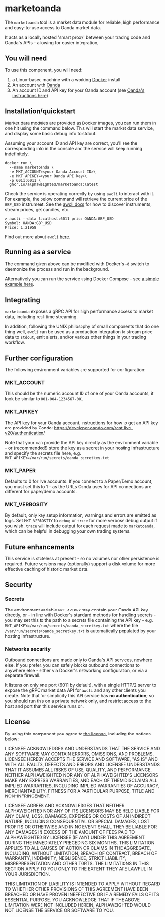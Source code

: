 # marketoanda

The `marketoanda` tool is a market data module for reliable, high performance and easy-to-use access to Oanda market data.

It acts as a locally hosted 'smart proxy' between your trading code and Oanda's APIs - allowing for easier
integration, 
 

## You will need

To use this component, you will need:

1. a Linux-based machine with a working [Docker](https://www.docker.com/) install
2. An account with [Oanda](https://www.oanda.com/)
3. An account ID and API key for your Oanda account (see [Oanda's instructions here](https://developer.oanda.com/rest-live-v20/authentication/))

## Installation/quickstart

Market data modules are provided as Docker images, you can run them in one hit using the command below.  This will start the market data service, and display some basic debug info to stdout.

Assuming your account ID and API key are correct, you'll see the corresponding info in the console and the service will keep running indefinitely.

```shell
docker run \
  --name marketoanda \
  -e MKT_ACCOUNT=<your Oanda Account ID>\
  -e MKT_APIKEY=<your Oanda API key>\
  -p 6011:6011 \
  ghcr.io/alphaweighted/marketoanda:latest
```

Check the service is operating correctly by using `awcli` to interact with it.  For example, the below command will retrieve the current price of the `GBP_USD` instrument.  See the [awcli docs](https://github.com/alphaweighted/awcli) for how to discover instruments, stream prices, get candles, etc.

```shell
> awcli --data localhost:6011 price OANDA:GBP_USD
Symbol: OANDA:GBP_USD
Price: 1.21958
```

Find out more about `awcli` [here](https://github.com/alphaweighted/awcli).

## Running as a service

The command given above can be modified with Docker's `-d` switch to daemonize the process and run in the background.

Alternatively you can run the service using Docker Compose - see [a simple example here](docker-compose.yml).


## Integrating

`marketoanda` exposes a gRPC API for high performance access to market data, including real-time streaming.

In addition, following the UNIX philosophy of small components that do one thing well, `awcli` can be used
as a production integration to stream price data to `stdout`, emit alerts, and/or various other things in
your trading workflow.


## Further configuration

The following environment variables are supported for configuration:

### MKT_ACCOUNT

This should be the numeric account ID of one of your Oanda accounts, it look be similar to `001-004-1234567-001`

### MKT_APIKEY

The API key for your Oanda account, instructions for how to get an API key are provided by Oanda: https://developer.oanda.com/rest-live-v20/authentication/

Note that your can provide the API key directly as the environment variable - or (recommended!) store the key as a secret in your hosting infrastructure and specify the secrets file here, e.g. `MKT_APIKEY=/var/run/secrets/oanda_secretkey.txt` 

### MKT_PAPER

Defaults to 0 for live accounts.  If you connect to a Paper/Demo account, you must set this to 1 - as the URLs Oanda uses for API connections are different for paper/demo accounts.

### MKT_VERBOSITY

By default, only key setup information, warnings and errors are emitted as logs.  Set `MKT_VERBOSITY` to `debug` or `trace` for more verbose debug output if you wish.  `trace` will include output for each request
made to `marketoanda`, which can be helpful in debugging your own trading systems.

## Future enhancements

This service is stateless at present - so no volumes nor other persistence is required.  Future versions may (optionally) support a disk volume for more effective caching of historic market data.

## Security

### Secrets

The environment variable `MKT_APIKEY` may contain your Oanda API key directly, or - in line with Docker's
standard methods for handling secrets - you may set this to the path to a secrets file containing the API key - e.g. `MKT_APIKEY=/var/run/secrets/oanda_secretkey.txt` where the file  `/var/run/secrets/oanda_secretkey.txt` is automatically populated by your hosting infrastructure. 


### Networks security

Outbound connections are made only to Oanda's API services, nowhere else.  If you prefer, you can safely blocks outbound connections to anywhere else - either via Docker's networking configuration, or via a separate firewall.

It listens on only one port (6011 by default), with a single HTTP/2 server to expose the gRPC market data API for `awcli` and any other clients you create.  Note that for simplicity this API service has **no authentication**; so you should run this on a private network only, and restrict access to the host and port that this service runs on.

## License

By using this component you agree to [the license](LICENSE), including the notices below:

LICENSEE ACKNOWLEDGES AND UNDERSTANDS THAT THE SERVICE AND ANY SOFTWARE MAY CONTAIN ERRORS, OMISSIONS, AND PROBLEMS. LICENSEE HEREBY ACCEPTS THE SERVICE AND SOFTWARE, "AS IS" AND WITH ALL FAULTS, DEFECTS AND ERRORS AND LICENSEE UNDERSTANDS THAT IT ASSUMES ALL RISKS OF USE, QUALITY, AND PERFORMANCE. NEITHER ALPHAWEIGHTED NOR ANY OF ALPHAWEIGHTED'S LICENSORS MAKE ANY EXPRESS WARRANTIES, AND EACH OF THEM DISCLAIMS ALL IMPLIED WARRANTIES, INCLUDING IMPLIED WARRANTIES OF ACCURACY, MERCHANTABILITY, FITNESS FOR A PARTICULAR PURPOSE, TITLE AND NON-INFRINGEMENT.

LICENSEE AGREES AND ACKNOWLEDGES THAT NEITHER ALPHAWEIGHTED NOR ANY OF ITS LICENSORS MAY BE HELD LIABLE FOR ANY CLAIM, LOSS, DAMAGES, EXPENSES OR COSTS OF AN INDIRECT NATURE, INCLUDING CONSEQUENTIAL OR SPECIAL DAMAGES, LOST PROFITS OR OTHERWISE AND IN NO EVENT SHALL THEY BE LIABLE FOR ANY DAMAGES IN EXCESS OF THE AMOUNT OF FEES PAID TO ALPHAWEIGHTED BY LICENSEE (IF ANY) UNDER THIS AGREEMENT DURING THE IMMEDIATELY PRECEDING SIX MONTHS. THIS LIMITATION APPLIES TO ALL CAUSES OF ACTION OR CLAIMS IN THE AGGREGATE, INCLUDING, WITHOUT LIMITATION, BREACH OF CONTRACT, BREACH OF WARRANTY, INDEMNITY, NEGLIGENCE, STRICT LIABILITY, MISREPRESENTATION AND OTHER TORTS. THE LIMITATIONS IN THIS SECTION APPLY TO YOU ONLY TO THE EXTENT THEY ARE LAWFUL IN YOUR JURISDICTION.

THIS LIMITATION OF LIABILITY IS INTENDED TO APPLY WITHOUT REGARD TO WHETHER OTHER PROVISIONS OF THIS AGREEMENT HAVE BEEN BREACHED OR HAVE PROVEN INEFFECTIVE OR IF A REMEDY FAILS OF ITS ESSENTIAL PURPOSE. YOU ACKNOWLEDGE THAT IF THE ABOVE LIMITATION WERE NOT INCLUDED HEREIN, ALPHAWEIGHTED WOULD NOT LICENSE THE SERVICE OR SOFTWARE TO YOU.
